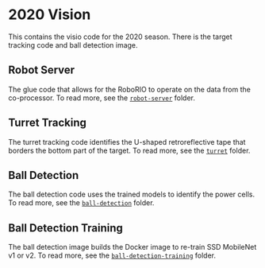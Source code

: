 # 2020 Vision
This contains the visio code for the 2020 season. 
There is the target tracking code and ball detection image.

## Robot Server
The glue code that allows for the RoboRIO to operate on the data from the co-processor.
To read more, see the [`robot-server`](./robot-server) folder.

## Turret Tracking
The turret tracking code identifies the U-shaped retroreflective tape that borders the bottom part of the target.
To read more, see the [`turret`](./turret) folder.

## Ball Detection
The ball detection code uses the trained models to identify the power cells.
To read more, see the [`ball-detection`](./ball-detection) folder.

## Ball Detection Training
The ball detection image builds the Docker image to re-train SSD MobileNet v1 or v2.
To read more, see the [`ball-detection-training`](./ball-detection-training) folder.
